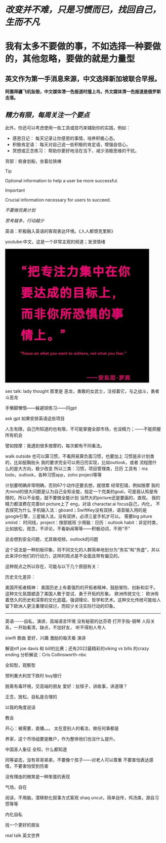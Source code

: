 # *改变并不难，只是习惯而已，找回自己，生而不凡*

# 我有太多不要做的事，不如选择一种要做的，其他忽略，要做的就是力量型

## 英文作为第一手消息来源，中文选择新加坡联合早报。

**阿塞拜疆飞机坠毁，中文媒体清一色报道时撞上鸟，外文媒体清一色报道是俄罗斯击落。**

## *精力有限，每周关注一个要点*

此外，你还可以考虑使用一些工具或技巧来辅助你的实践，例如：

* 感恩日记： 每天记录让你感恩的事情，培养积极心态。
* 积极肯定语： 每天对自己说一些积极的肯定语，增强自信心。
* 冥想或正念练习： 帮助你更好地活在当下，减少消极思维的干扰。

背部：俯身划船，坐着拉铁棒

> [!TIP]
> Optional information to help a user be more successful.

> [!IMPORTANT]  
> Crucial information necessary for users to succeed.

*不要做完美计划*

*思考越多，行动越少*

英语：积极融入英语的客观表达环境。《人人都恨克里斯》

youtube:中文，这是一个非常主观的频道；发泄情绪

![img](images/image-20250104065349353.webp)

sex talk: lady thought 那里是 恶龙，勇敢的女武士，注视着它，与之战斗，勇者斗恶龙

手懒脚懒惰——躲避球练习——问gpt

ask gpt 如果安排英语这些项目

人生有限，自己所知道的也有限，不可能掌握全部市场，也没精力；——不能把握所有机会

譬如按摩：我遇到很多按摩的，每次都有不同看法。

walk outside 也可以算习惯，不看网易算负面习惯，也要加上
习惯是非计划类的，比如挺胸抬头
我的要求完全可以用日历实现，比如outlook，或者
流程图什么的是大方向，极少改变
所以三类：习惯，项目管理类，日历
工具有：ms todo，outlook，各种习惯app，zoho project等等

计划要明确非常明确，否则67个动作还要去想，就很累
经常犯错，例如按摩
我的大mind的很大问题是认为自己全知全能，指定一个完美的goal，可是我认知是有限的，所以不全能，就不要做全能计划
当然大的picture还是要画的，直观。
我的精力都浪费在完善bit picture上了
eng，对话 charactar.ai
focus自己，内化，
不去探究为什么
手机输入法：gboard；SwiftKey没有双拼，语音输入用的是google引擎，三星输入法，没有双拼，必须三星手机才可以。
需要big piture xmind：
时间线，project：按部就班
少用脑：日历：outlook
habit：非定时类，比如放松，观念，不评论，不看新闻等等——积极动词，不用“不”


总会想到安全问题，尤其做视频，outlook的问题


这个说法是一种刻板印象，将不同文化的人群简单地划分为“务实”和“务虚”，并以此来评价他们的行动力，这样的观点是不全面且带有偏见的。

这种观点之所以存在，可能与以下几个原因有关：

历史文化差异：

美国开拓者精神： 美国历史上有着强烈的开拓者精神，鼓励冒险、创新和实干。这种文化氛围塑造了美国人敢于尝试、勇于开拓的形象。
欧洲传统文化： 欧洲有着悠久的历史和深厚的文化底蕴，强调理论、哲学和艺术。这种文化传统可能给人留下欧洲人更注重理论探讨，而较少关注实际行动的印象。



---

英语-----自私，演讲，高端语言环境
没有秘密的达芬奇
打开手指-钢琴
人际关系，一开始看清，缺点，不加好友，
听不得别人夸人

siwift 歌曲
爱好，兴趣
激励的每天看
演讲

解说nfl joe davis 和 bill的比赛；还有2022最精彩的viking vs bills 的crazy ending
分析解说：Cris Collinsworth-nbc


全知型，观察型

预判重大利空下跌时 buy银行

脱离有毒环境，交高端的朋友
爱好：扯犊子，讲故事，讲道理？

正念，放松，自私是合理的


以我的角度说话


教会

开心：被需要，直播。。。
太在意别人的看法，做任何事都是

养家，这个市场组要是散户，作为整体他们也没什么提升。

中国圣人象征 全知，什么都知道

同等姿态，没有哥哥弟弟，不要像个孩子——对老人可以尊重
不要害怕表达感情，不要害怕受到伤害

没有理由的微笑是一种笨蛋的表现

气场，自在

阅读，不用脑，潜移默化叙事方式客观
shaq uncut，简单自传，鸡汤类，源自习惯等等

内化自私


找一个更好的朋友


real talk 英文世界